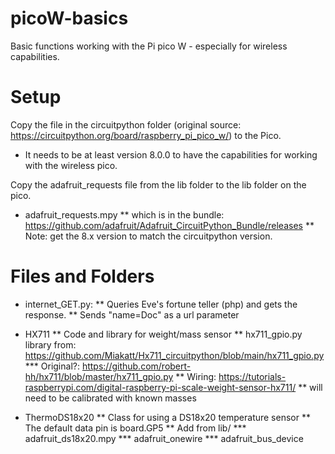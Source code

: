# picoW-basics

Basic functions working with the Pi pico W - especially for wireless capabilities.

# Setup

Copy the file in the circuitpython folder (original source: https://circuitpython.org/board/raspberry_pi_pico_w/) to the Pico.
* It needs to be at least version 8.0.0 to have the capabilities for working with the wireless pico.

Copy the adafruit_requests file from the lib folder to the lib folder on the pico.
* adafruit_requests.mpy
** which is in the bundle: https://github.com/adafruit/Adafruit_CircuitPython_Bundle/releases
** Note: get the 8.x version to match the circuitpython version.


# Files and Folders

* internet_GET.py: 
** Queries Eve's fortune teller (php) and gets the response.
** Sends "name=Doc" as a url parameter

* HX711
** Code and library for weight/mass sensor
** hx711_gpio.py library from: https://github.com/Miakatt/Hx711_circuitpython/blob/main/hx711_gpio.py
*** Original?: https://github.com/robert-hh/hx711/blob/master/hx711_gpio.py
** Wiring: https://tutorials-raspberrypi.com/digital-raspberry-pi-scale-weight-sensor-hx711/
** will need to be calibrated with known masses

* ThermoDS18x20
** Class for using a DS18x20 temperature sensor
** The default data pin is board.GP5
** Add from lib/
*** adafruit_ds18x20.mpy
*** adafruit_onewire
*** adafruit_bus_device
